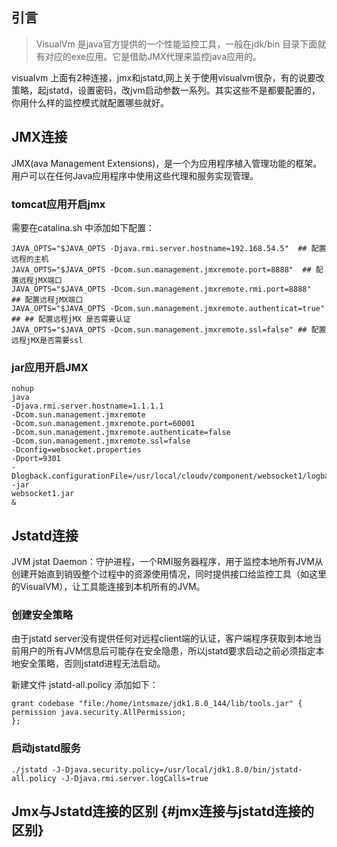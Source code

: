 ## 引言

> VisualVm 是java官方提供的一个性能监控工具，一般在jdk/bin 目录下面就有对应的exe应用。它是借助JMX代理来监控java应用的。

visualvm 上面有2种连接，jmx和jstatd,网上关于使用visualvm很杂，有的说要改策略，起jstatd，设置密码，改jvm启动参数一系列。其实这些不是都要配置的，你用什么样的监控模式就配置哪些就好。

## JMX连接

JMX\(ava Management Extensions\)，是一个为应用程序植入管理功能的框架。用户可以在任何Java应用程序中使用这些代理和服务实现管理。

### tomcat应用开启jmx

需要在catalina.sh 中添加如下配置：

```
JAVA_OPTS="$JAVA_OPTS -Djava.rmi.server.hostname=192.168.54.5"  ## 配置远程的主机
JAVA_OPTS="$JAVA_OPTS -Dcom.sun.management.jmxremote.port=8888"  ## 配置远程jMX端口
JAVA_OPTS="$JAVA_OPTS -Dcom.sun.management.jmxremote.rmi.port=8888"  ## 配置远程jMX端口
JAVA_OPTS="$JAVA_OPTS -Dcom.sun.management.jmxremote.authenticat=true"  ## ## 配置远程jMX 是否需要认证
JAVA_OPTS="$JAVA_OPTS -Dcom.sun.management.jmxremote.ssl=false" ## 配置远程jMX是否需要ssl
```

### jar应用开启JMX

```
nohup
java
-Djava.rmi.server.hostname=1.1.1.1
-Dcom.sun.management.jmxremote
-Dcom.sun.management.jmxremote.port=60001
-Dcom.sun.management.jmxremote.authenticate=false
-Dcom.sun.management.jmxremote.ssl=false
-Dconfig=websocket.properties
-Dport=9301
-Dlogback.configurationFile=/usr/local/cloudv/component/websocket1/logback.xml
-jar
websocket1.jar
&
```

## Jstatd连接

JVM jstat Daemon：守护进程，一个RMI服务器程序，用于监控本地所有JVM从创建开始直到销毁整个过程中的资源使用情况，同时提供接口给监控工具（如这里的VisualVM），让工具能连接到本机所有的JVM。

### 创建安全策略

由于jstatd server没有提供任何对远程client端的认证，客户端程序获取到本地当前用户的所有JVM信息后可能存在安全隐患，所以jstatd要求启动之前必须指定本地安全策略，否则jstatd进程无法启动。

新建文件 jstatd-all.policy 添加如下：

```
grant codebase "file:/home/intsmaze/jdk1.8.0_144/lib/tools.jar" {
permission java.security.AllPermission;
};
```

### 启动jstatd服务

```
./jstatd -J-Djava.security.policy=/usr/local/jdk1.8.0/bin/jstatd-all.policy -J-Djava.rmi.server.logCalls=true
```

## Jmx与Jstatd连接的区别 {#jmx连接与jstatd连接的区别}



